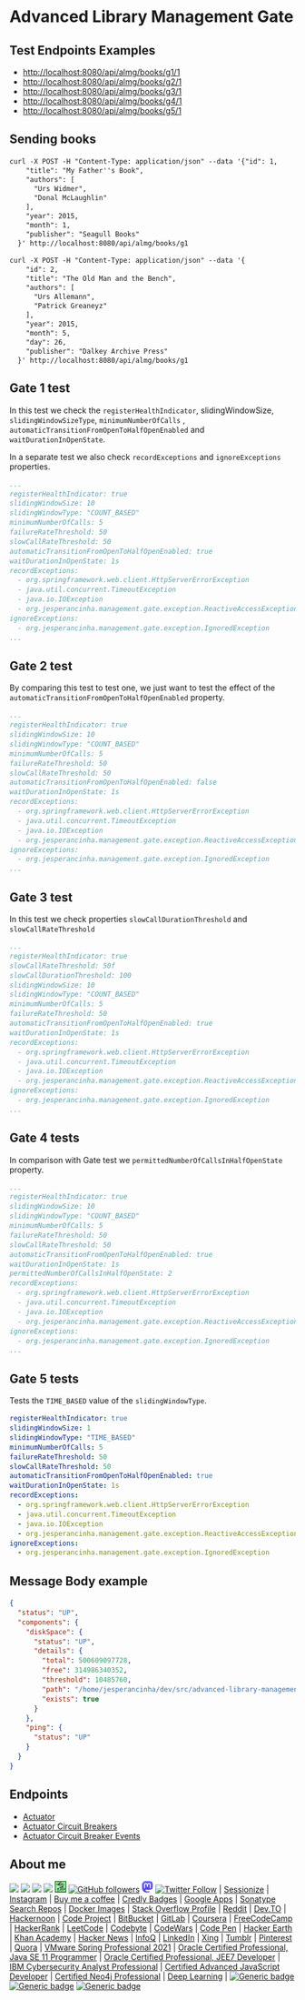 # Advanced Library Management Gate

## Test Endpoints Examples

-   [http://localhost:8080/api/almg/books/g1/1](http://localhost:8080/api/almg/books/g1/1)
-   [http://localhost:8080/api/almg/books/g2/1](http://localhost:8080/api/almg/books/g2/1)
-   [http://localhost:8080/api/almg/books/g3/1](http://localhost:8080/api/almg/books/g3/1)
-   [http://localhost:8080/api/almg/books/g4/1](http://localhost:8080/api/almg/books/g4/1)
-   [http://localhost:8080/api/almg/books/g5/1](http://localhost:8080/api/almg/books/g5/1)

## Sending books

```shell
curl -X POST -H "Content-Type: application/json" --data '{"id": 1,
    "title": "My Father''s Book",
    "authors": [
      "Urs Widmer",
      "Donal McLaughlin"
    ],
    "year": 2015,
    "month": 1,
    "publisher": "Seagull Books"
  }' http://localhost:8080/api/almg/books/g1
```

```shell
curl -X POST -H "Content-Type: application/json" --data '{
    "id": 2,
    "title": "The Old Man and the Bench",
    "authors": [
      "Urs Allemann",
      "Patrick Greaneyz"
    ],
    "year": 2015,
    "month": 5,
    "day": 26,
    "publisher": "Dalkey Archive Press"
  }' http://localhost:8080/api/almg/books/g1
```

## Gate 1 test

In this test we check the `registerHealthIndicator`, slidingWindowSize, `slidingWindowSizeType`, `minimumNumberOfCalls`
, `automaticTransitionFromOpenToHalfOpenEnabled` and `waitDurationInOpenState`.

In a separate test we also check `recordExceptions` and `ignoreExceptions` properties.

```yaml
...
registerHealthIndicator: true
slidingWindowSize: 10
slidingWindowType: "COUNT_BASED"
minimumNumberOfCalls: 5
failureRateThreshold: 50
slowCallRateThreshold: 50
automaticTransitionFromOpenToHalfOpenEnabled: true
waitDurationInOpenState: 1s
recordExceptions:
  - org.springframework.web.client.HttpServerErrorException
  - java.util.concurrent.TimeoutException
  - java.io.IOException
  - org.jesperancinha.management.gate.exception.ReactiveAccessException
ignoreExceptions:
  - org.jesperancinha.management.gate.exception.IgnoredException
...
```

## Gate 2 test

By comparing this test to test one, we just want to test the effect of
the `automaticTransitionFromOpenToHalfOpenEnabled` property.

```yaml
...
registerHealthIndicator: true
slidingWindowSize: 10
slidingWindowType: "COUNT_BASED"
minimumNumberOfCalls: 5
failureRateThreshold: 50
slowCallRateThreshold: 50
automaticTransitionFromOpenToHalfOpenEnabled: false
waitDurationInOpenState: 1s
recordExceptions:
  - org.springframework.web.client.HttpServerErrorException
  - java.util.concurrent.TimeoutException
  - java.io.IOException
  - org.jesperancinha.management.gate.exception.ReactiveAccessException
ignoreExceptions:
  - org.jesperancinha.management.gate.exception.IgnoredException
...
```

## Gate 3 test

In this test we check properties `slowCallDurationThreshold` and `slowCallRateThreshold`

```yaml
...
registerHealthIndicator: true
slowCallRateThreshold: 50f
slowCallDurationThreshold: 100
slidingWindowSize: 10
slidingWindowType: "COUNT_BASED"
minimumNumberOfCalls: 5
failureRateThreshold: 50
automaticTransitionFromOpenToHalfOpenEnabled: true
waitDurationInOpenState: 1s
recordExceptions:
  - org.springframework.web.client.HttpServerErrorException
  - java.util.concurrent.TimeoutException
  - java.io.IOException
  - org.jesperancinha.management.gate.exception.ReactiveAccessException
ignoreExceptions:
  - org.jesperancinha.management.gate.exception.IgnoredException
...
```

## Gate 4 tests

In comparison with Gate test we `permittedNumberOfCallsInHalfOpenState` property.

```yaml
...
registerHealthIndicator: true
slidingWindowSize: 10
slidingWindowType: "COUNT_BASED"
minimumNumberOfCalls: 5
failureRateThreshold: 50
slowCallRateThreshold: 50
automaticTransitionFromOpenToHalfOpenEnabled: true
waitDurationInOpenState: 1s
permittedNumberOfCallsInHalfOpenState: 2
recordExceptions:
  - org.springframework.web.client.HttpServerErrorException
  - java.util.concurrent.TimeoutException
  - java.io.IOException
  - org.jesperancinha.management.gate.exception.ReactiveAccessException
ignoreExceptions:
  - org.jesperancinha.management.gate.exception.IgnoredException
...
```

## Gate 5 tests

Tests the `TIME_BASED` value of the `slidingWindowType`.

```yaml
registerHealthIndicator: true
slidingWindowSize: 1
slidingWindowType: "TIME_BASED"
minimumNumberOfCalls: 5
failureRateThreshold: 50
slowCallRateThreshold: 50
automaticTransitionFromOpenToHalfOpenEnabled: true
waitDurationInOpenState: 1s
recordExceptions:
  - org.springframework.web.client.HttpServerErrorException
  - java.util.concurrent.TimeoutException
  - java.io.IOException
  - org.jesperancinha.management.gate.exception.ReactiveAccessException
ignoreExceptions:
  - org.jesperancinha.management.gate.exception.IgnoredException
```

## Message Body example

```json
{
  "status": "UP",
  "components": {
    "diskSpace": {
      "status": "UP",
      "details": {
        "total": 500609097728,
        "free": 314986340352,
        "threshold": 10485760,
        "path": "/home/jesperancinha/dev/src/advanced-library-management/advanced-library-mngmt-gate/.",
        "exists": true
      }
    },
    "ping": {
      "status": "UP"
    }
  }
}
```

## Endpoints

-   [Actuator](http://localhost:8080/actuator)
-   [Actuator Circuit Breakers](http://localhost:8080/actuator/circuitbreakers)
-   [Actuator Circuit Breaker Events](http://localhost:8080/actuator/circuitbreakerevents)

## About me

[![](https://img.shields.io/badge/youtube-%230077B5.svg?style=for-the-badge&logo=youtube&color=red)](https://www.youtube.com/@joaoesperancinha)
[![](https://img.shields.io/badge/Medium-12100E?style=for-the-badge&logo=medium&logoColor=white)](https://medium.com/@jofisaes)
[![](https://img.shields.io/badge/linkedin-%230077B5.svg?style=for-the-badge&logo=linkedin)](https://www.linkedin.com/in/joaoesperancinha/)
[![](https://img.shields.io/badge/Spotify-1ED760?style=for-the-badge&logo=spotify&logoColor=white)](https://open.spotify.com/user/jlnozkcomrxgsaip7yvffpqqm)
[![alt text](https://raw.githubusercontent.com/jesperancinha/project-signer/master/project-signer-templates/icons-20/JEOrgLogo-20.png "João Esperancinha Homepage")](http://joaofilipesabinoesperancinha.nl)
[![GitHub followers](https://img.shields.io/github/followers/jesperancinha.svg?label=Jesperancinha&style=social "GitHub")](https://github.com/jesperancinha)
[![alt text](https://raw.githubusercontent.com/jesperancinha/project-signer/master/project-signer-templates/icons-20/mastodon-20.png "Mastodon")](https://masto.ai/@jesperancinha)
[![Twitter Follow](https://img.shields.io/twitter/follow/joaofse?label=João%20Esperancinha&style=social "Twitter")](https://twitter.com/joaofse)
| [Sessionize](https://sessionize.com/joao-esperancinha/)
| [Instagram](https://www.instagram.com/joaofisaes/)
| [Buy me a coffee](https://www.buymeacoffee.com/jesperancinha)
| [Credly Badges](https://www.credly.com/users/joao-esperancinha)
| [Google Apps](https://play.google.com/store/apps/developer?id=Joao+Filipe+Sabino+Esperancinha)
| [Sonatype Search Repos](https://search.maven.org/search?q=org.jesperancinha)
| [Docker Images](https://hub.docker.com/u/jesperancinha)
| [Stack Overflow Profile](https://stackoverflow.com/users/3702839/joao-esperancinha)
| [Reddit](https://www.reddit.com/user/jesperancinha/)
| [Dev.TO](https://dev.to/jofisaes)
| [Hackernoon](https://hackernoon.com/@jesperancinha)
| [Code Project](https://www.codeproject.com/Members/jesperancinha)
| [BitBucket](https://bitbucket.org/jesperancinha)
| [GitLab](https://gitlab.com/jesperancinha)
| [Coursera](https://www.coursera.org/user/da3ff90299fa9297e283ee8e65364ffb)
| [FreeCodeCamp](https://www.freecodecamp.org/jofisaes)
| [HackerRank](https://www.hackerrank.com/jofisaes)
| [LeetCode](https://leetcode.com/jofisaes)
| [Codebyte](https://coderbyte.com/profile/jesperancinha)
| [CodeWars](https://www.codewars.com/users/jesperancinha)
| [Code Pen](https://codepen.io/jesperancinha)
| [Hacker Earth](https://www.hackerearth.com/@jofisaes)
| [Khan Academy](https://www.khanacademy.org/profile/jofisaes)
| [Hacker News](https://news.ycombinator.com/user?id=jesperancinha)
| [InfoQ](https://www.infoq.com/profile/Joao-Esperancinha.2/)
| [LinkedIn](https://www.linkedin.com/in/joaoesperancinha/)
| [Xing](https://www.xing.com/profile/Joao_Esperancinha/cv)
| [Tumblr](https://jofisaes.tumblr.com/)
| [Pinterest](https://nl.pinterest.com/jesperancinha/)
| [Quora](https://nl.quora.com/profile/Jo%C3%A3o-Esperancinha)
| [VMware Spring Professional 2021](https://www.credly.com/badges/762fa7a4-9cf4-417d-bd29-7e072d74cdb7)
| [Oracle Certified Professional, Java SE 11 Programmer](https://www.credly.com/badges/87609d8e-27c5-45c9-9e42-60a5e9283280)
| [Oracle Certified Professional, JEE7 Developer](https://www.credly.com/badges/27a14e06-f591-4105-91ca-8c3215ef39a2)
| [IBM Cybersecurity Analyst Professional](https://www.credly.com/badges/ad1f4abe-3dfa-4a8c-b3c7-bae4669ad8ce)
| [Certified Advanced JavaScript Developer](https://cancanit.com/certified/1462/)
| [Certified Neo4j Professional](https://graphacademy.neo4j.com/certificates/c279afd7c3988bd727f8b3acb44b87f7504f940aac952495ff827dbfcac024fb.pdf)
| [Deep Learning](https://www.credly.com/badges/8d27e38c-869d-4815-8df3-13762c642d64)
| [![Generic badge](https://img.shields.io/static/v1.svg?label=GitHub&message=JEsperancinhaOrg&color=yellow "jesperancinha.org dependencies")](https://github.com/JEsperancinhaOrg)
[![Generic badge](https://img.shields.io/static/v1.svg?label=All%20Badges&message=Badges&color=red "All badges")](https://joaofilipesabinoesperancinha.nl/badges)
[![Generic badge](https://img.shields.io/static/v1.svg?label=Status&message=Project%20Status&color=red "Project statuses")](https://github.com/jesperancinha/project-signer/blob/master/project-signer-quality/Build.md)
